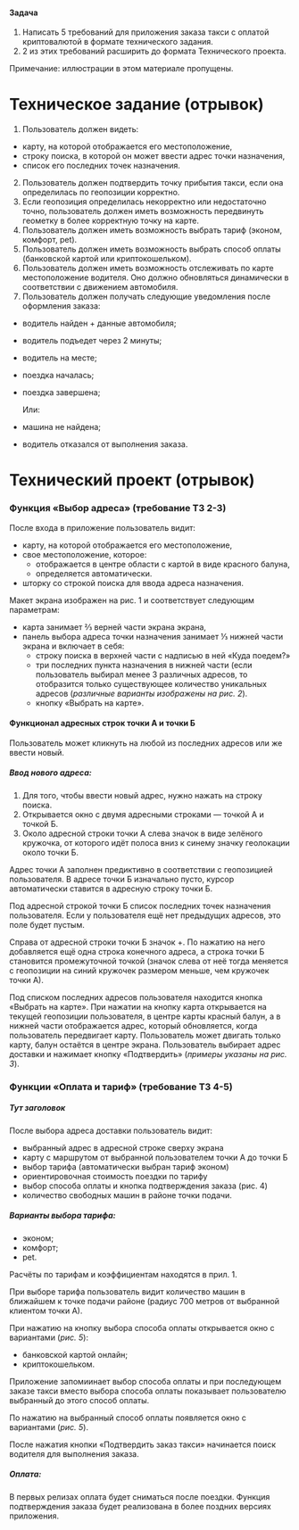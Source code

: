#### Задача
1.  Написать 5 требований для приложения заказа такси с оплатой криптовалютой в формате технического задания.  
2. 2 из этих требований расширить до формата Технического проекта.

Примечание: иллюстрации в этом материале пропущены.


# Техническое задание (отрывок)
1. Пользователь должен видеть:  
- карту, на которой отображается его местоположение,
- строку поиска, в которой он может ввести адрес точки назначения,
- список его последних точек назначения.  
2. Пользователь должен подтвердить точку прибытия такси, если она определилась по геопозиции корректно.
3. Если геопозиция определилась некорректно или недостаточно точно, пользователь должен иметь возможность передвинуть геометку в более корректную точку на карте. 
4. Пользователь должен иметь возможность выбрать тариф (эконом, комфорт, pet).
5. Пользователь должен иметь возможность выбрать способ оплаты (банковской картой или криптокошельком).
6. Пользователь должен иметь возможность отслеживать по карте местоположение водителя. Оно должно обновляться динамически в соответствии с движением автомобиля.
7. Пользователь должен получать следующие уведомления после оформления заказа:
- водитель найден + данные автомобиля;
- водитель подъедет через 2 минуты;
- водитель на месте;
- поездка началась;
- поездка завершена;

  Или:
- машина не найдена;
- водитель отказался от выполнения заказа.

# Технический проект (отрывок)
### Функция «Выбор адреса» (требование ТЗ 2-3)



После входа в приложение пользователь видит:
- карту, на которой отображается его местоположение,
- свое местоположение, которое:
  - отображается в центре области с картой в виде красного балуна,
  - определяется автоматически.
- шторку со строкой поиска для ввода адреса назначения.

Макет экрана изображен на рис. 1 и соответствует следующим параметрам:
- карта занимает ⅔ верней части экрана экрана,
- панель выбора адреса точки назначения занимает ⅓ нижней части экрана и включает в себя:
  - строку поиска в верхней части с надписью в ней «Куда поедем?»
  - три последних пункта назначения в нижней части (если пользователь выбирал менее 3 различных адресов, то отобразится только существующее количество уникальных адресов (*различные варианты изображены на рис. 2*).
  - кнопку «Выбрать на карте».

#### Функционал адресных строк точки А и точки Б
Пользователь может кликнуть на любой из последних адресов или же ввести новый. 

##### Ввод нового адреса:

1. Для того, чтобы ввести новый адрес, нужно нажать на строку поиска. 
2. Открывается окно с двумя адресными строками — точкой А и точкой Б. 
3. Около адресной строки точки А слева значок в виде зелёного кружочка, от которого идёт полоса вниз к синему значку геолокации около точки Б. 

Адрес точки А заполнен предиктивно в соответствии с геопозицией пользователя. В адресе точки Б изначально пусто, курсор автоматически ставится в адресную строку точки Б. 

Под адресной строкой точки Б список последних точек назначения пользователя. Если у пользователя ещё нет предыдущих адресов, это поле будет пустым.

Справа от адресной строки точки Б значок +. По нажатию на него добавляется ещё одна строка конечного адреса, а строка точки Б становится промежуточной точкой (значок слева от неё тогда меняется с геопозиции на синий кружочек размером меньше, чем кружочек точки А).

Под списком последних адресов пользователя находится кнопка «Выбрать на карте». При нажатии на кнопку карта открывается на текущей геопозиции пользователя, в центре карты красный балун, а в нижней части отображается адрес, который обновляется, когда пользователь передвигает карту. Пользователь может двигать только карту, балун остаётся в центре экрана. Пользователь выбирает адрес доставки и нажимает кнопку «Подтвердить» (*примеры указаны на рис. 3*).

### Функции «Оплата и тариф» (требование ТЗ 4-5)

##### Тут заголовок
После выбора адреса доставки пользователь видит:
- выбранный адрес в адресной строке сверху экрана
- карту с маршрутом от выбранной пользователем точки А до точки Б
- выбор тарифа (автоматически выбран тариф эконом)
- ориентировочная стоимость поездки по тарифу
- выбор способа оплаты и кнопка подтверждения заказа (рис. 4)
- количество свободных машин в районе точки подачи.

##### Варианты выбора тарифа: 
- эконом;
- комфорт;
- pet.

Расчёты по тарифам и коэффициентам находятся в прил. 1. 

При выборе тарифа пользователь видит количество машин в ближайшем к точке подачи районе (радиус 700 метров от выбранной клиентом точки А).

При нажатию на кнопку выбора способа оплаты открывается окно с вариантами (*рис. 5*): 
- банковской картой онлайн;
- криптокошельком.

Приложение запомиинает выбор способа оплаты и при последующем заказе такси вместо выбора способа оплаты показывает пользователю выбранный до этого способ оплаты. 

По нажатию на выбранный способ оплаты появляется окно с вариантами (*рис. 5*).

После нажатия кнопки «Подтвердить заказ такси» начинается поиск водителя для выполнения заказа.

##### Оплата: 

В первых релизах оплата будет сниматься после поездки. Функция подтверждения заказа будет реализована в более поздних версиях приложения.






